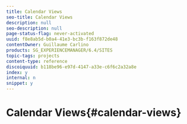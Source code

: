 ```yaml
---
title: Calendar Views
seo-title: Calendar Views
description: null
seo-description: null
page-status-flag: never-activated
uuid: f8e8ab5d-b0a4-41e3-bc3b-f163f872de48
contentOwner: Guillaume Carlino
products: SG_EXPERIENCEMANAGER/6.4/SITES
topic-tags: projects
content-type: reference
discoiquuid: b118be96-e97d-4147-a33e-c6f6c2a32a8e
index: y
internal: n
snippet: y
---
```


# Calendar Views{#calendar-views}

